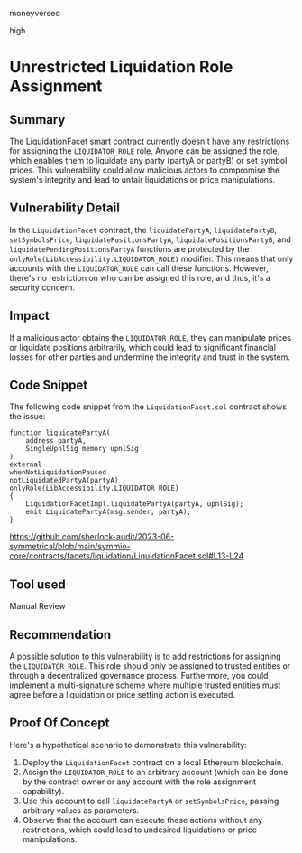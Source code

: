 moneyversed

high

# Unrestricted Liquidation Role Assignment

## Summary

The LiquidationFacet smart contract currently doesn't have any restrictions for assigning the `LIQUIDATOR_ROLE` role. Anyone can be assigned the role, which enables them to liquidate any party (partyA or partyB) or set symbol prices. This vulnerability could allow malicious actors to compromise the system's integrity and lead to unfair liquidations or price manipulations.

## Vulnerability Detail

In the `LiquidationFacet` contract, the `liquidatePartyA`, `liquidatePartyB`, `setSymbolsPrice`, `liquidatePositionsPartyA`, `liquidatePositionsPartyB`, and `liquidatePendingPositionsPartyA` functions are protected by the `onlyRole(LibAccessibility.LIQUIDATOR_ROLE)` modifier. This means that only accounts with the `LIQUIDATOR_ROLE` can call these functions. However, there's no restriction on who can be assigned this role, and thus, it's a security concern.

## Impact

If a malicious actor obtains the `LIQUIDATOR_ROLE`, they can manipulate prices or liquidate positions arbitrarily, which could lead to significant financial losses for other parties and undermine the integrity and trust in the system.

## Code Snippet

The following code snippet from the `LiquidationFacet.sol` contract shows the issue:

```solidity
function liquidatePartyA(
    address partyA,
    SingleUpnlSig memory upnlSig
)
external
whenNotLiquidationPaused
notLiquidatedPartyA(partyA)
onlyRole(LibAccessibility.LIQUIDATOR_ROLE)
{
    LiquidationFacetImpl.liquidatePartyA(partyA, upnlSig);
    emit LiquidatePartyA(msg.sender, partyA);
}
```

https://github.com/sherlock-audit/2023-06-symmetrical/blob/main/symmio-core/contracts/facets/liquidation/LiquidationFacet.sol#L13-L24

## Tool used

Manual Review

## Recommendation

A possible solution to this vulnerability is to add restrictions for assigning the `LIQUIDATOR_ROLE`. This role should only be assigned to trusted entities or through a decentralized governance process. Furthermore, you could implement a multi-signature scheme where multiple trusted entities must agree before a liquidation or price setting action is executed.

## Proof Of Concept

Here's a hypothetical scenario to demonstrate this vulnerability:

1. Deploy the `LiquidationFacet` contract on a local Ethereum blockchain.
2. Assign the `LIQUIDATOR_ROLE` to an arbitrary account (which can be done by the contract owner or any account with the role assignment capability).
3. Use this account to call `liquidatePartyA` or `setSymbolsPrice`, passing arbitrary values as parameters.
4. Observe that the account can execute these actions without any restrictions, which could lead to undesired liquidations or price manipulations.
